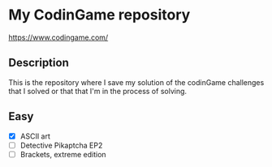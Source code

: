 # My CodinGame repository

https://www.codingame.com/

## Description
This is the repository where I save my solution of the codinGame challenges that I solved or that that I'm in the process of solving.

## Easy
- [x] ASCII art
- [ ] Detective Pikaptcha EP2
- [ ] Brackets, extreme edition
